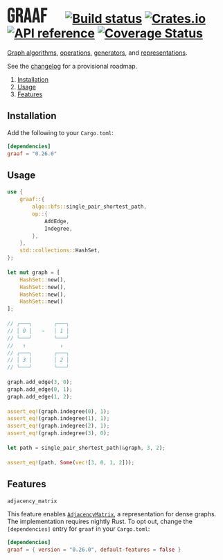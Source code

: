 # ![Graaf!](/logo.png "Graaf") &emsp; [![Build status](https://github.com/bsdrks/graaf/actions/workflows/rust.yml/badge.svg)](https://github.com/bsdrks/graaf/actions) [![Crates.io](https://img.shields.io/crates/v/graaf.svg)](https://crates.io/crates/graaf) [![API reference](https://docs.rs/graaf/badge.svg)](https://docs.rs/graaf) [![Coverage Status](https://coveralls.io/repos/github/bsdrks/graaf/badge.svg?branch=main)](https://coveralls.io/github/bsdrks/graaf?branch=main)

[Graph algorithms](https://docs.rs/graaf/latest/graaf/algo/index.html), [operations](https://docs.rs/graaf/latest/graaf/op/index.html), [generators](https://docs.rs/graaf/latest/graaf/gen/index.html), and [representations](https://docs.rs/graaf/latest/graaf/repr/index.html).

See the [changelog](https://github.com/bsdrks/graaf/blob/main/CHANGELOG.md#provisional-roadmap) for a provisional roadmap.

1. [Installation](#installation)
2. [Usage](#usage)
3. [Features](#features)

## Installation

Add the following to your `Cargo.toml`:

```toml
[dependencies]
graaf = "0.26.0"
```

## Usage

```rust
use {
    graaf::{
        algo::bfs::single_pair_shortest_path,
        op::{
            AddEdge,
            Indegree,
        },
    },
    std::collections::HashSet,
};

let mut graph = [
    HashSet::new(), 
    HashSet::new(), 
    HashSet::new(), 
    HashSet::new()
];

// ╭───╮       ╭───╮
// │ 0 │   →   │ 1 │
// ╰───╯       ╰───╯
//   ↑           ↓
// ╭───╮       ╭───╮
// │ 3 │       │ 2 │
// ╰───╯       ╰───╯

graph.add_edge(3, 0);
graph.add_edge(0, 1);
graph.add_edge(1, 2);

assert_eq!(graph.indegree(0), 1);
assert_eq!(graph.indegree(1), 1);
assert_eq!(graph.indegree(2), 1);
assert_eq!(graph.indegree(3), 0);

let path = single_pair_shortest_path(&graph, 3, 2);

assert_eq!(path, Some(vec![3, 0, 1, 2]));
```

## Features

`adjacency_matrix`

This feature enables [`AdjacencyMatrix`](https://docs.rs/graaf/latest/graaf/repr/adjacency_matrix/struct.AdjacencyMatrix.html), a representation for dense graphs. The implementation requires nightly Rust. To opt out, change the `[dependencies]` entry for `graaf` in your `Cargo.toml`:

```toml
[dependencies]
graaf = { version = "0.26.0", default-features = false }
```
